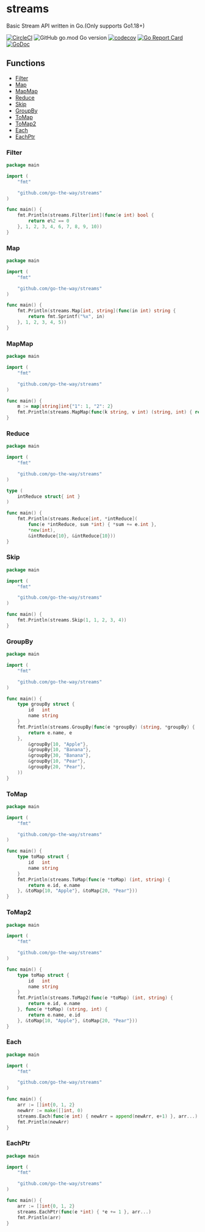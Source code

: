 # streams

Basic Stream API written in Go.(Only supports Go1.18+)

[![CircleCI](https://circleci.com/gh/go-the-way/streams/tree/main.svg?style=shield)](https://circleci.com/gh/go-the-way/streams/tree/main)
![GitHub go.mod Go version](https://img.shields.io/github/go-mod/go-version/go-the-way/streams)
[![codecov](https://codecov.io/gh/go-the-way/streams/branch/main/graph/badge.svg?token=8MAR3J959H)](https://codecov.io/gh/go-the-way/streams)
[![Go Report Card](https://goreportcard.com/badge/github.com/go-the-way/streams)](https://goreportcard.com/report/github.com/go-the-way/streams)
[![GoDoc](https://pkg.go.dev/badge/github.com/go-the-way/streams?status.svg)](https://pkg.go.dev/github.com/go-the-way/streams?tab=doc)

## Functions
- [Filter](#filter)
- [Map](#map)
- [MapMap](#mapmap)
- [Reduce](#reduce)
- [Skip](#skip)
- [GroupBy](#groupby)
- [ToMap](#tomap)
- [ToMap2](#tomap2)
- [Each](#each)
- [EachPtr](#eachptr)

### Filter

```go
package main

import (
	"fmt"

	"github.com/go-the-way/streams"
)

func main() {
	fmt.Println(streams.Filter[int](func(e int) bool {
		return e%2 == 0
	}, 1, 2, 3, 4, 6, 7, 8, 9, 10))
}
```

### Map

```go
package main

import (
	"fmt"

	"github.com/go-the-way/streams"
)

func main() {
	fmt.Println(streams.Map[int, string](func(in int) string {
		return fmt.Sprintf("%x", in)
	}, 1, 2, 3, 4, 5))
}
```

### MapMap

```go
package main

import (
	"fmt"

	"github.com/go-the-way/streams"
)

func main() {
	m := map[string]int{"1": 1, "2": 2}
	fmt.Println(streams.MapMap(func(k string, v int) (string, int) { return k, v + 1 }, m))
}
```

### Reduce

```go
package main

import (
	"fmt"

	"github.com/go-the-way/streams"
)

type (
	intReduce struct{ int }
)

func main() {
	fmt.Println(streams.Reduce[int, *intReduce](
		func(e *intReduce, sum *int) { *sum += e.int },
		*new(int),
		&intReduce{10}, &intReduce{10}))
}
```

### Skip

```go
package main

import (
	"fmt"

	"github.com/go-the-way/streams"
)

func main() {
	fmt.Println(streams.Skip(1, 1, 2, 3, 4))
}
```

### GroupBy

```go
package main

import (
	"fmt"

	"github.com/go-the-way/streams"
)

func main() {
	type groupBy struct {
		id   int
		name string
	}
	fmt.Println(streams.GroupBy(func(e *groupBy) (string, *groupBy) {
		return e.name, e
	},
		&groupBy{10, "Apple"},
		&groupBy{10, "Banana"},
		&groupBy{30, "Banana"},
		&groupBy{10, "Pear"},
		&groupBy{20, "Pear"},
	))
}
```

### ToMap

```go
package main

import (
	"fmt"

	"github.com/go-the-way/streams"
)

func main() {
	type toMap struct {
		id   int
		name string
	}
	fmt.Println(streams.ToMap(func(e *toMap) (int, string) {
		return e.id, e.name
	}, &toMap{10, "Apple"}, &toMap{20, "Pear"}))
}
```

### ToMap2

```go
package main

import (
	"fmt"

	"github.com/go-the-way/streams"
)

func main() {
	type toMap struct {
		id   int
		name string
	}
	fmt.Println(streams.ToMap2(func(e *toMap) (int, string) {
		return e.id, e.name
	}, func(e *toMap) (string, int) {
		return e.name, e.id
	}, &toMap{10, "Apple"}, &toMap{20, "Pear"}))
}
```

### Each

```go
package main

import (
	"fmt"

	"github.com/go-the-way/streams"
)

func main() {
	arr := []int{0, 1, 2}
	newArr := make([]int, 0)
	streams.Each(func(e int) { newArr = append(newArr, e+1) }, arr...)
	fmt.Println(newArr)
}
```

### EachPtr

```go
package main

import (
	"fmt"

	"github.com/go-the-way/streams"
)

func main() {
	arr := []int{0, 1, 2} 
	streams.EachPtr(func(e *int) { *e += 1 }, arr...)
	fmt.Println(arr)
}
```
